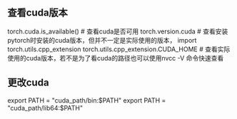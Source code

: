## 查看cuda版本
torch.cuda.is_available() # 查看cuda是否可用
torch.version.cuda # 查看安装pytorch时安装的cuda版本，但并不一定是实际使用的版本，
import torch.utils.cpp_extension
torch.utils.cpp_extension.CUDA_HOME   # 查看实际使用的cuda版本，若不是为了看cuda的路径也可以使用nvcc -V 命令快速查看

## 更改cuda
export PATH = "cuda_path/bin:$PATH"
export PATH = "cuda_path/lib64:$PATH"





